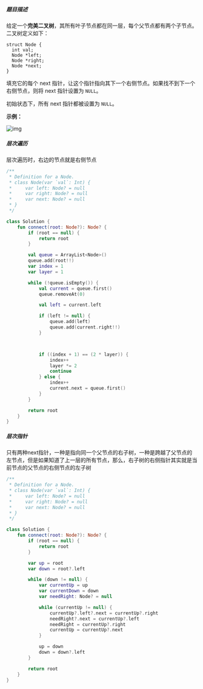 ##### 题目描述

给定一个**完美二叉树**，其所有叶子节点都在同一层，每个父节点都有两个子节点。二叉树定义如下：

```
struct Node {
  int val;
  Node *left;
  Node *right;
  Node *next;
}
```

填充它的每个 next 指针，让这个指针指向其下一个右侧节点。如果找不到下一个右侧节点，则将 next 指针设置为 `NULL`。

初始状态下，所有 next 指针都被设置为 `NULL`。

 

**示例：**

![img](https://assets.leetcode-cn.com/aliyun-lc-upload/uploads/2019/02/15/116_sample.png)



##### 层次遍历



层次遍历时，右边的节点就是右侧节点

```kotlin
/**
 * Definition for a Node.
 * class Node(var `val`: Int) {
 *     var left: Node? = null
 *     var right: Node? = null
 *     var next: Node? = null
 * }
 */

class Solution {
    fun connect(root: Node?): Node? {
        if (root == null) {
            return root
        }

        val queue = ArrayList<Node>()
        queue.add(root!!)
        var index = 1
        var layer = 1

        while (!queue.isEmpty()) {
            val current = queue.first()
            queue.removeAt(0)

            val left = current.left

            if (left != null) {
                queue.add(left)
                queue.add(current.right!!)
            }



            if ((index + 1) == (2 * layer)) {
                index++
                layer *= 2
                continue
            } else {
                index++
                current.next = queue.first()
            }
        }

        return root
    }
}
```

##### 层次指针

只有两种next指针，一种是指向同一个父节点的右子树，一种是跨越了父节点的左节点，但是如果知道了上一层的所有节点，那么，右子树的右侧指针其实就是当前节点的父节点的右侧节点的左子树



```kotlin
/**
 * Definition for a Node.
 * class Node(var `val`: Int) {
 *     var left: Node? = null
 *     var right: Node? = null
 *     var next: Node? = null
 * }
 */

class Solution {
    fun connect(root: Node?): Node? {
        if (root == null) {
            return root
        }

        var up = root
        var down = root?.left

        while (down != null) {
            var currentUp = up
            var currentDown = down
            var needRight: Node? = null

            while (currentUp != null) {
                currentUp?.left?.next = currentUp?.right
                needRight?.next = currentUp?.left
                needRight = currentUp?.right 
                currentUp = currentUp?.next
            }

            up = down
            down = down?.left
        }

        return root
    }
}
```

